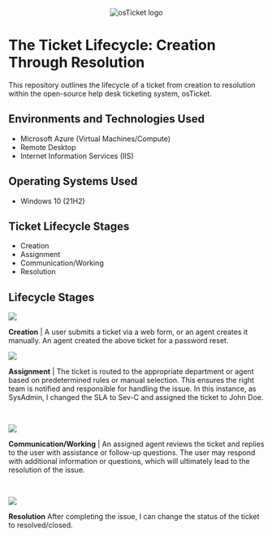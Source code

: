 <p align="center">
<img src="https://i.imgur.com/Clzj7Xs.png" alt="osTicket logo"/>
</p>

<h1>The Ticket Lifecycle: Creation Through Resolution</h1>
This repository outlines the lifecycle of a ticket from creation to resolution within the open-source help desk ticketing system, osTicket.<br />

<h2>Environments and Technologies Used</h2>

- Microsoft Azure (Virtual Machines/Compute)
- Remote Desktop
- Internet Information Services (IIS)

<h2>Operating Systems Used </h2>

- Windows 10</b> (21H2)

<h2>Ticket Lifecycle Stages</h2>

- Creation 
- Assignment
- Communication/Working
- Resolution

<h2>Lifecycle Stages</h2>

<!--CREATION-->
<p>
<img src="https://github.com/user-attachments/assets/4e107505-fc52-42d2-8d6a-3b7a3cf47df0"/>
</p>
<p>
<b>Creation</b> | A user submits a ticket via a web form, or an agent creates it manually. An agent created the above ticket for a password reset.
<p/>

<!--ASSIGNMENT-->
<p>
<img src="https://github.com/user-attachments/assets/cc1102bd-05b4-48c9-a3b4-85643e5ff6f6"/>
</p>
<p>
<b>Assignment</b> | The ticket is routed to the appropriate department or agent based on predetermined rules or manual selection. This ensures the right team is notified and responsible for handling the issue. In this instance, as SysAdmin, I changed the SLA to Sev-C and assigned the ticket to John Doe. 
</p>
<br />

<!--COMMUNICATION/WORKING-->
<p>
<img src="https://github.com/user-attachments/assets/9d0872f8-75fb-4716-89c7-ca985c7a849f"/>
</p>
<p>
<b>Communication/Working</b> | An assigned agent reviews the ticket and replies to the user with assistance or follow-up questions. The user may respond with additional information or questions, which will ultimately lead to the resolution of the issue.
</p>
<br />

<!--RESOLUTION-->
<p>
<img src="https://github.com/user-attachments/assets/390f0f09-8978-4bb7-a6e5-a0b0ff1f5cca"/>
</p>
<p>
<b>Resolution</b> After completing the issue, I can change the status of the ticket to resolved/closed.
</p>
<br />
